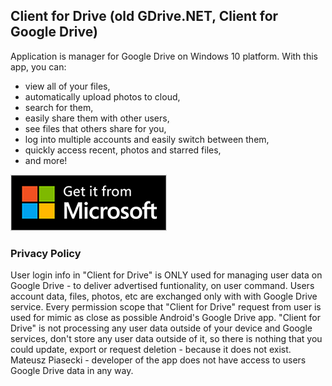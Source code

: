 ## Client for Drive (old GDrive.NET, Client for Google Drive)
Application is manager for Google Drive on Windows 10 platform.
With this app, you can:
- view all of your files,
- automatically upload photos to cloud,
- search for them,
- easily share them with other users,
- see files that others share for you,
- log into multiple accounts and easily switch between them,
- quickly access recent, photos and starred files,
- and more!

<a href='//www.microsoft.com/store/apps/9NBLGGH3RM3R?cid=storebadge&ocid=badge'><img src='/images/getitfrommicrosoft.png' alt='Micrososft Store'/></a>
### Privacy Policy
User login info in "Client for Drive" is ONLY used for managing user data on Google Drive - to deliver advertised funtionality, on user command. Users account data, files, photos, etc are exchanged only with with Google Drive service. Every permission scope that "Client for Drive" request from user is used for mimic as close as possible Android's Google Drive app. "Client for Drive" is not processing any user data outside of your device and Google services, don't store any user data outside of it, so there is nothing that you could update, export or request deletion - because it does not exist. Mateusz Piasecki - developer of the app does not have access to users Google Drive data in any way.